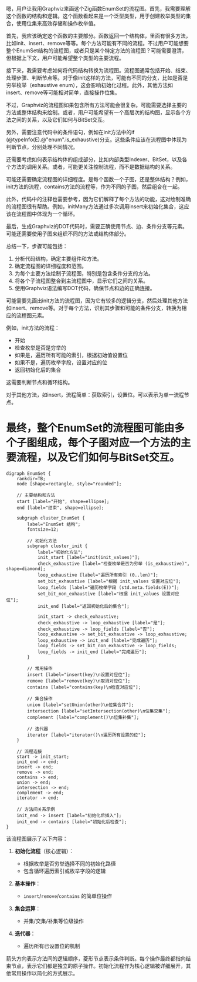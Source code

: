 嗯，用户让我用Graphviz来画这个Zig函数EnumSet的流程图。首先，我需要理解这个函数的结构和逻辑。这个函数看起来是一个泛型类型，用于创建枚举类型的集合，使用位集来高效存储和操作枚举值。

首先，我应该确定这个函数的主要部分。函数返回一个结构体，里面有很多方法，比如init、insert、remove等等。每个方法可能有不同的流程。不过用户可能想要整个EnumSet结构的流程图，或者只是某个特定方法的流程图？可能需要澄清，但根据上下文，用户可能希望整个类型的主要流程。

接下来，我需要考虑如何将代码结构转换为流程图。流程图通常包括开始、结束、处理步骤、判断节点等。对于像init这样的方法，可能有不同的分支，比如是否是穷举枚举（exhaustive enum），这会影响初始化过程。此外，其他方法如insert、remove等可能相对简单，直接操作位集。

不过，Graphviz的流程图如果包含所有方法可能会很复杂。可能需要选择主要的方法或整体结构来绘制。或者，用户可能希望有一个高层次的结构图，显示各个方法之间的关系，以及它们如何与BitSet交互。

另外，需要注意代码中的条件语句，例如在init方法中的if (@typeInfo(E).@"enum".is_exhaustive)分支。这些条件应该在流程图中体现为判断节点，分别处理不同情况。

还需要考虑如何表示结构体的组成部分，比如内部类型Indexer、BitSet，以及各个方法的调用关系。或者，可能更关注控制流程，而不是数据结构的关系。

可能还需要确定流程图的详细程度。是每个函数一个子图，还是整体结构？例如，init方法的流程，contains方法的流程等，作为不同的子图，然后组合在一起。

此外，代码中的注释也需要参考，因为它们解释了每个方法的功能，这对绘制准确的流程图很有帮助。例如，initMany方法通过多次调用insert来初始化集合，这应该在流程图中体现为一个循环。

最后，生成Graphviz的DOT代码时，需要正确使用节点、边、条件分支等元素。可能还需要使用子图来组织不同的方法或结构体部分。

总结一下，步骤可能包括：

1. 分析代码结构，确定主要组件和方法。
2. 确定流程图的详细程度和范围。
3. 为每个主要方法绘制子流程图，特别是包含条件分支的方法。
4. 将各个子流程图整合到主流程图中，显示它们之间的关系。
5. 使用Graphviz语法编写DOT代码，确保节点和边的正确连接。

可能需要先画出init方法的流程图，因为它有较多的逻辑分支，然后处理其他方法如insert、remove等。对于每个方法，识别其步骤和可能的条件分支，转换为相应的流程图元素。

例如，init方法的流程：

- 开始
- 检查枚举是否是穷举的
- 如果是，遍历所有可能的索引，根据初始值设置位
- 如果不是，遍历枚举字段，设置对应的位
- 返回初始化后的集合

这需要判断节点和循环结构。

对于其他方法，如insert，流程简单：获取索引，设置位。可以表示为单一流程节点。

最终，整个EnumSet的流程图可能由多个子图组成，每个子图对应一个方法的主要流程，以及它们如何与BitSet交互。
================================================
```graphviz
digraph EnumSet {
    rankdir=TB;
    node [shape=rectangle, style="rounded"];

    // 主要结构和方法
    start [label="开始", shape=ellipse];
    end [label="结束", shape=ellipse];

    subgraph cluster_EnumSet {
        label="EnumSet 结构";
        fontsize=12;

        // 初始化方法
        subgraph cluster_init {
            label="初始化方法";
            init_start [label="init(init_values)"];
            check_exhaustive [label="检查枚举是否为穷举 (is_exhaustive)", shape=diamond];
            loop_exhaustive [label="遍历所有索引 (0..len)"];
            set_bit_exhaustive [label="根据 init_values 设置对应位"];
            loop_fields [label="遍历枚举字段 (std.meta.fields(E))"];
            set_bit_non_exhaustive [label="根据 init_values 设置对应位"];
            init_end [label="返回初始化后的集合"];

            init_start -> check_exhaustive;
            check_exhaustive -> loop_exhaustive [label="是"];
            check_exhaustive -> loop_fields [label="否"];
            loop_exhaustive -> set_bit_exhaustive -> loop_exhaustive;
            loop_exhaustive -> init_end [label="完成遍历"];
            loop_fields -> set_bit_non_exhaustive -> loop_fields;
            loop_fields -> init_end [label="完成遍历"];
        }

        // 常用操作
        insert [label="insert(key)\n设置对应位"];
        remove [label="remove(key)\n取消对应位"];
        contains [label="contains(key)\n检查对应位"];

        // 集合操作
        union [label="setUnion(other)\n位集合并"];
        intersection [label="setIntersection(other)\n位集交集"];
        complement [label="complement()\n位集补集"];

        // 迭代器
        iterator [label="iterator()\n遍历所有设置的位"];
    }

    // 流程连接
    start -> init_start;
    init_end -> end;
    insert -> end;
    remove -> end;
    contains -> end;
    union -> end;
    intersection -> end;
    complement -> end;
    iterator -> end;

    // 方法间关系示例
    init_end -> insert [label="初始化后插入"];
    init_end -> contains [label="初始化后检查"];
}
``` 

该流程图展示了以下内容：

1. **初始化流程**（核心逻辑）：
   - 根据枚举是否穷举选择不同的初始化路径
   - 包含循环遍历索引或枚举字段的逻辑

2. **基本操作**：
   - `insert`/`remove`/`contains` 的简单位操作

3. **集合运算**：
   - 并集/交集/补集等位级操作

4. **迭代器**：
   - 遍历所有已设置位的机制

箭头方向表示方法间的逻辑顺序，菱形节点表示条件判断。每个操作最终都指向结束节点，表示它们都是独立的原子操作。初始化流程作为核心逻辑被详细展开，其他常用操作以简化的方式展示。